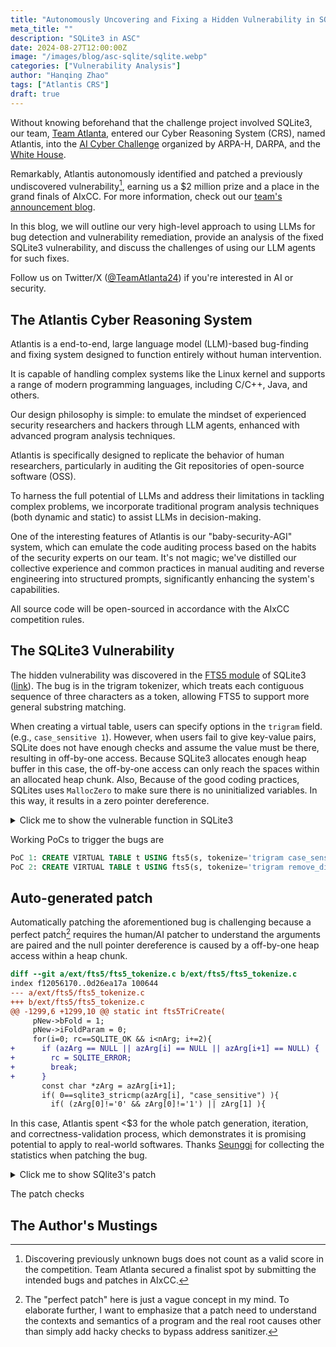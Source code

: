 ```yaml
---
title: "Autonomously Uncovering and Fixing a Hidden Vulnerability in SQLite3 with an LLM-Based System"
meta_title: ""
description: "SQLite3 in ASC"
date: 2024-08-27T12:00:00Z
image: "/images/blog/asc-sqlite/sqlite.webp"
categories: ["Vulnerability Analysis"]
author: "Hanqing Zhao"
tags: ["Atlantis CRS"]
draft: true
---
```


Without knowing beforehand that the challenge project involved SQLite3, 
our team, [Team Atlanta](/authors), entered our Cyber Reasoning System (CRS), 
named Atlantis, 
into the [AI Cyber Challenge](https://aicyberchallenge.com/) 
organized by ARPA-H, DARPA, and the 
[White House](https://www.whitehouse.gov/briefing-room/statements-releases/2023/08/09/biden-harris-administration-launches-artificial-intelligence-cyber-challenge-to-protect-americas-critical-software/).

Remarkably, 
Atlantis autonomously identified and patched a previously undiscovered vulnerability[^1], 
earning us a $2 million prize and a place in the grand finals of AIxCC. 
For more information, check out our [team's announcement blog](/blog/post-atl).

In this blog, 
we will outline our very high-level approach to using LLMs for bug detection and 
vulnerability remediation, 
provide an analysis of the fixed SQLite3 vulnerability, 
and discuss the challenges of using our LLM agents for such fixes.

Follow us on Twitter/X ([@TeamAtlanta24](https://x.com/TeamAtlanta24)) 
if you're interested in AI or security.

[^1]: Discovering previously unknown bugs does not count as a valid score in the competition. 
Team Atlanta secured a finalist spot by submitting the intended bugs and patches in AIxCC.


## The Atlantis Cyber Reasoning System

Atlantis is a end-to-end, 
large language model (LLM)-based bug-finding and 
fixing system designed to function entirely without human intervention.

It is capable of handling complex systems like the Linux kernel and
supports a range of modern programming languages, including C/C++, Java, and others.

Our design philosophy is simple: 
to emulate the mindset of experienced security researchers and 
hackers through LLM agents, 
enhanced with advanced program analysis techniques.

Atlantis is specifically designed to replicate the behavior of human researchers, 
particularly in auditing the Git repositories of open-source software (OSS).

To harness the full potential of LLMs and address their limitations in tackling complex problems, 
we incorporate traditional program analysis techniques (both dynamic and static) to assist LLMs in decision-making.

One of the interesting features of Atlantis is 
our "baby-security-AGI" system, 
which can emulate the code auditing process based on 
the habits of the security experts on our team. 
It's not magic; we've distilled our collective experience and common practices in
manual auditing and reverse engineering into structured prompts, 
significantly enhancing the system's capabilities.

All source code will be open-sourced in accordance with the AIxCC competition rules.

## The SQLite3 Vulnerability

The hidden vulnerability was discovered in the 
[FTS5 module](https://www.sqlite.org/fts5.html) 
of SQLite3 
([link](https://sqlite.org/forum/forumpost/171bcc2bcd)).
The bug is in the trigram tokenizer, 
which treats each contiguous sequence of three characters as a token, 
allowing FTS5 to support more general substring matching.

When creating a virtual table, users can specify options in the `trigram`
field. (e.g., `case_sensitive 1`). However, when users fail to give
key-value pairs, SQLite does not have enough checks and assume the value
must be there, resulting in off-by-one access. Because SQLite3 allocates
enough heap buffer in this case, the off-by-one access can only reach the
spaces within an allocated heap chunk. 
Also, Because of the good coding
practices, SQLites uses `MallocZero` to make sure there is no uninitialized
variables. In this way, it results in a zero pointer dereference.  

<details>
  <summary>Click me to show the vulnerable function in SQLite3 </summary>

```c
static int fts5TriCreate(
  void *pUnused,
  const char **azArg,
  int nArg,
  Fts5Tokenizer **ppOut
){
  int rc = SQLITE_OK;
  TrigramTokenizer *pNew = (TrigramTokenizer*)sqlite3_malloc(sizeof(*pNew));
  UNUSED_PARAM(pUnused);
  if( pNew==0 ){
    rc = SQLITE_NOMEM;
  }else{
    int i;
    pNew->bFold = 1;
    pNew->iFoldParam = 0;
    for(i=0; rc==SQLITE_OK && i<nArg; i+=2){
      const char *zArg = azArg[i+1]; <---- off-by-one
      if( 0==sqlite3_stricmp(azArg[i], "case_sensitive") ){
        if( (zArg[0]!='0' && zArg[0]!='1') || zArg[1] ){ <----null dereference 
          rc = SQLITE_ERROR;
        }else{
          pNew->bFold = (zArg[0]=='0');
        }
      }else if( 0==sqlite3_stricmp(azArg[i], "remove_diacritics") ){
        if( (zArg[0]!='0' && zArg[0]!='1' && zArg[0]!='2') || zArg[1] ){
          rc = SQLITE_ERROR;
        }else{
          pNew->iFoldParam = (zArg[0]!='0') ? 2 : 0;
        }
      }else{
        rc = SQLITE_ERROR;
      }
    }

    if( pNew->iFoldParam!=0 && pNew->bFold==0 ){
      rc = SQLITE_ERROR;
    }

    if( rc!=SQLITE_OK ){
      fts5TriDelete((Fts5Tokenizer*)pNew);
      pNew = 0;
    }
  }
  *ppOut = (Fts5Tokenizer*)pNew;
  return rc;
}
```
</details>

Working PoCs to trigger the bugs are

```sql
PoC 1: CREATE VIRTUAL TABLE t USING fts5(s, tokenize='trigram case_sensitive');
PoC 2: CREATE VIRTUAL TABLE t USING fts5(s, tokenize='trigram remove_diacritics');
```

## Auto-generated patch

Automatically patching the aforementioned bug is challenging because a 
perfect patch[^2] requires the human/AI patcher to understand the arguments are
paired and the null pointer dereference is caused by a off-by-one heap 
access within a heap chunk.


[^2]: The "perfect patch" here is just a vague concept in my mind. 
To elaborate further, I want to emphasize that a patch need to understand
the contexts and semantics of a program and the real root causes other than
simply add hacky checks to bypass address sanitizer.

```diff
diff --git a/ext/fts5/fts5_tokenize.c b/ext/fts5/fts5_tokenize.c
index f12056170..0d26ea17a 100644
--- a/ext/fts5/fts5_tokenize.c
+++ b/ext/fts5/fts5_tokenize.c
@@ -1299,6 +1299,10 @@ static int fts5TriCreate(
     pNew->bFold = 1;
     pNew->iFoldParam = 0;
     for(i=0; rc==SQLITE_OK && i<nArg; i+=2){
+      if (azArg == NULL || azArg[i] == NULL || azArg[i+1] == NULL) {
+        rc = SQLITE_ERROR;
+        break;
+      }
       const char *zArg = azArg[i+1];
       if( 0==sqlite3_stricmp(azArg[i], "case_sensitive") ){
         if( (zArg[0]!='0' && zArg[0]!='1') || zArg[1] ){
```

In this case, Atlantis spent <\$3 for the whole patch generation, iteration, and
correctness-validation process, which demonstrates it is promising potential to apply to real-world
softwares. 
Thanks [Seunggi](authors/seunggi-min/) for collecting the statistics when patching the bug.

<details>
  <summary>Click me to show SQlite3's patch </summary>

```diff
Improved robustness of parsing of tokenize= arguments in FTS5.
[forum:/forumpost/171bcc2bcd|Forum post 171bcc2bcd].

FossilOrigin-Name: d9f726ade6b258f8723f90d0b04a4682e885e30939eb29773913e4dfc8e85503
 int i;
      memset(p, 0, sizeof(AsciiTokenizer));
      memcpy(p->aTokenChar, aAsciiTokenChar, sizeof(aAsciiTokenChar));
      for(i=0; rc==SQLITE_OK && i<nArg-1; i+=2){
        const char *zArg = azArg[i+1];
        if( 0==sqlite3_stricmp(azArg[i], "tokenchars") ){
          fts5AsciiAddExceptions(p, zArg, 1);
	@@ -90,6 +90,7 @@ static int fts5AsciiCreate(
          rc = SQLITE_ERROR;
        }
      }
      if( i<nArg ) rc = SQLITE_ERROR;
      if( rc!=SQLITE_OK ){
        fts5AsciiDelete((Fts5Tokenizer*)p);
        p = 0;
	@@ -381,17 +382,16 @@ static int fts5UnicodeCreate(
      }

      /* Search for a "categories" argument */
      for(i=0; rc==SQLITE_OK && i<nArg-1; i+=2){
        if( 0==sqlite3_stricmp(azArg[i], "categories") ){
          zCat = azArg[i+1];
        }
      }
      if( rc==SQLITE_OK ){
        rc = unicodeSetCategories(p, zCat);
      }

      for(i=0; rc==SQLITE_OK && i<nArg-1; i+=2){
        const char *zArg = azArg[i+1];
        if( 0==sqlite3_stricmp(azArg[i], "remove_diacritics") ){
          if( (zArg[0]!='0' && zArg[0]!='1' && zArg[0]!='2') || zArg[1] ){
	@@ -416,6 +416,7 @@ static int fts5UnicodeCreate(
          rc = SQLITE_ERROR;
        }
      }
      if( i<nArg ) rc = SQLITE_ERROR;

    }else{
      rc = SQLITE_NOMEM;
	@@ -1298,7 +1299,7 @@ static int fts5TriCreate(
    int i;
    pNew->bFold = 1;
    pNew->iFoldParam = 0;
    for(i=0; rc==SQLITE_OK && i<nArg-1; i+=2){
      const char *zArg = azArg[i+1];
      if( 0==sqlite3_stricmp(azArg[i], "case_sensitive") ){
        if( (zArg[0]!='0' && zArg[0]!='1') || zArg[1] ){
	@@ -1316,6 +1317,7 @@ static int fts5TriCreate(
        rc = SQLITE_ERROR;
      }
    }
    if( i<nArg ) rc = SQLITE_ERROR;

    if( pNew->iFoldParam!=0 && pNew->bFold==0 ){
      rc = SQLITE_ERROR;
```
</details>

The patch checks 

## The Author's Mustings

